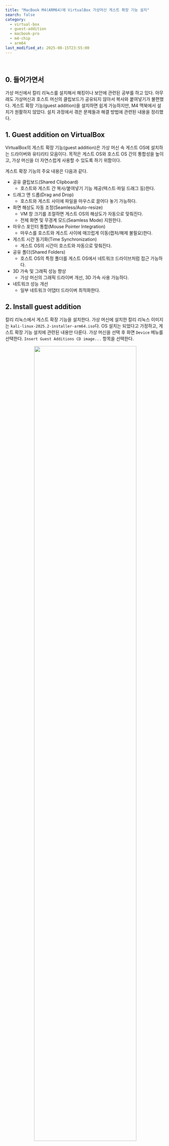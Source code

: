 ```yaml
---
title: "MacBook M4(ARM64)에 VirtualBox 가상머신 게스트 확장 기능 설치"
search: false
category:
  - virtual-box
  - guest-addition
  - macbook-pro
  - m4-chip
  - arm64
last_modified_at: 2025-08-15T23:55:00
---
```


<br/>

## 0. 들어가면서

가상 머신에서 칼리 리눅스를 설치해서 해킹이나 보안에 관련된 공부를 하고 있다. 아무래도 가상머신과 호스트 머신의 클립보드가 공유되지 않아서 복사와 붙여넣기가 불편했다. 게스트 확장 기능(guest addition)을 설치하면 쉽게 가능하지만, M4 맥북에서 설치가 원활하지 않았다. 설치 과정에서 겪은 문제들과 해결 방법에 관련된 내용을 정리했다. 

## 1. Guest addition on VirtualBox

VirtualBox의 게스트 확장 기능(guest addition)은 가상 머신 속 게스트 OS에 설치하는 드라이버와 유티리티 모음이다. 목적은 게스트 OS와 호스트 OS 간의 통합성을 높이고, 가상 머신을 더 자연스럽게 사용할 수 있도록 하기 위함이다.

게스트 확장 기능의 주요 내용은 다음과 같다.

- 공유 클립보드(Shared Clipboard)
  - 호스트와 게스트 간 복사/붙여넣기 기능 제공(텍스트·파일 드래그 등)한다.
- 드래그 앤 드롭(Drag and Drop)
  - 호스트와 게스트 사이에 파일을 마우스로 끌어다 놓기 가능하다.
- 화면 해상도 자동 조정(Seamless/Auto-resize)
  - VM 창 크기를 조절하면 게스트 OS의 해상도가 자동으로 맞춰진다.
  - 전체 화면 및 무경계 모드(Seamless Mode) 지원한다.
- 마우스 포인터 통합(Mouse Pointer Integration)
  - 마우스를 호스트와 게스트 사이에 매끄럽게 이동(캡처/해제 불필요)한다.
- 게스트 시간 동기화(Time Synchronization)
  - 게스트 OS의 시간이 호스트와 자동으로 맞춰진다.
- 공유 폴더(Shared Folders)
  - 호스트 OS의 특정 폴더를 게스트 OS에서 네트워크 드라이브처럼 접근 가능하다.
- 3D 가속 및 그래픽 성능 향상
  - 가상 머신의 그래픽 드라이버 개선, 3D 가속 사용 가능하다.
- 네트워크 성능 개선
  - 일부 네트워크 어댑터 드라이버 최적화한다.

## 2. Install guest addition

칼리 리눅스에서 게스트 확장 기능을 설치한다. 가상 머신에 설치한 칼리 리눅스 이미지는 `kali-linux-2025.2-installer-arm64.iso`다. OS 설치는 되었다고 가정하고, 게스트 확장 기능 설치에 관련된 내용만 다룬다. 가상 머신을 선택 후 화면 `Device` 메뉴를 선택한다. `Insert Guest Additions CD image...` 항목을 선택한다.

<div align="center">
  <img src="/images/posts/2025/install-guest-addition-of-virtualbox-on-macbook-m4-01.png" width="80%" class="image__border">
</div>

<br/>

해당 버튼을 누르면 바탕화면에 가상 CDROM 폴더가 생성된다.

<div align="center">
  <img src="/images/posts/2025/install-guest-addition-of-virtualbox-on-macbook-m4-02.png" width="100%" class="image__border">
</div>

<br/>

가상 CDROM 폴더로 진입 후 해당 디렉토리에서 터미널을 오픈한다.

<div align="center">
  <img src="/images/posts/2025/install-guest-addition-of-virtualbox-on-macbook-m4-03.png" width="100%" class="image__border">
</div>

<br/>

폴더에 어떤 파일들이 있는지 `ls` 명령어로 살펴보자. 게스트 확장 기능을 여러 타입의 OS에서 실행할 수 있도록 스크립트 혹은 실행 파일들이 있는 것을 확인할 수 있다.

```
$ ls

AUTORUN.INF                        VBoxDarwinAdditionsUninstall.tool
autorun.sh                         VBoxLinuxAdditions-arm64.run
cert                               VBoxLinuxAdditions.run
NT3x                               VBoxSolarisAdditions.pkg
OS2                                VBoxWindowsAdditions-amd64.exe
runasroot.sh                       VBoxWindowsAdditions.exe
TRANS.TBL                          VBoxWindowsAdditions-x86.exe
VBoxDarwinAdditions.pkg            windows11-bypass.reg
```

맥북 프로 M4 칩은 ARM64 아키텍처이므로 `VBoxLinuxAdditions-arm64.run` 스크립트를 실행한다. 

```
$ sudo sh VBoxLinuxAdditions-arm64.run

[sudo] password for junhyunny: 

Verifying archive integrity... 100% MD5 checksums are OK. All good.
Uncompressing VirtualBox 7.1.12 Guest Additions for Linux 100%
VirtualBox Guest Additions installer
VirtualBox Guest Additions: Starting.
VirtualBox Guest Additions: Setting up modules
VirtualBox Guest Additions: Building the VirtualBox Guest Additions kernel modules. This may take a while.
VirtualBox Guest Additions: To build modules for other installed kernels, run
VirtualBox Guest Additions:  /sbin/rcvboxadd quicksetup <version>
VirtualBox Guest Additions: or
VirtualBox Guest Additions:  /sbin/rcvboxadd quicksetup all
VirtualBox Guest Additions: Kernel headers not found for target kernel 6.12.25-arm64. Please install them and execute
 /sbin/rcvboxadd setup
VirtualBox Guest Additions: reloading kernel modules and services
VirtualBox Guest Additions: unable to load vboxguest kernel module, see dmesg
VirtualBox Guest Additions: kernel modules and services were not reloaded
The log file /var/log/vboxadd-setup.log may contain further information.
```

해당 스크립트를 실행하면 로그에서 에러 메시지를 확인할 수 있다. 설치 과정 중 현재 시스템의 커널(6.12.25-arm64)에 맞는 커널 헤더(Kernel headers)를 찾을 수 없어 빌드에 실패했다는 에러가 보인다.

```
Kernel headers not found for target kernel 6.12.25-arm64. Please install them and execute
```

이 때문에 게스트 확장 기능에 필요한 커널 모듈을 로드하지 못하고 설치가 중단된다. 문제 해결을 위해 먼저 커널 헤더를 설치한 후 `/sbin/rcvboxadd setup` 명령어를 다시 실행하라고 안내하고 있다. 헤더를 설치하기 위해 패키지 목록을 최신화한다.

```
$ sudo apt-get update
```

최신화 된 목록을 바탕으로 설치된 패키지들을 업그레이드한다.

```
$ sudo apt-get upgrade
```

이제 필요한 커널 헤더를 설치한다. `linux-headears-` 접두어까지만 작성 후 탭(tab) 키를 누르면 설치할 수 있는 후보 리스트를 볼 수 있다. 

```
$ sudo apt-get install linux-headers-

Completing package
linux-headers-6.12.33-kali-arm64         linux-headers-6.12.33-kali-rt-arm64      linux-headers-arm64-16k
linux-headers-6.12.33-kali-arm64-16k     linux-headers-6.12.34-rpt-common-rpi     linux-headers-cloud-arm64
linux-headers-6.12.33-kali-cloud-arm64   linux-headers-6.12.34-rpt-rpi-2712       linux-headers-rpi-2712
linux-headers-6.12.33-kali-common        linux-headers-6.12.34-rpt-rpi-v8         linux-headers-rpi-v8
linux-headers-6.12.33-kali-common-rt     linux-headers-arm64                      linux-headers-rt-arm64
```

나는 `linux-headers-6.12.33-kali-arm64` 패키지를 설치했다. 

```
$ sudo apt-get install linux-headers-6.12.33-kali-arm64

Reading package lists... Done
Building dependency tree... Done
Reading state information... Done
The following packages were automatically installed and are no longer required:
  python3-packaging-whl python3-pyinstaller-hooks-contrib python3-wheel-whl
Use 'sudo apt autoremove' to remove them.
The following additional packages will be installed:
  linux-headers-6.12.33-kali-common linux-image-6.12.33-kali-arm64 linux-kbuild-6.12.33-kali pahole
Suggested packages:
  linux-doc-6.12 debian-kernel-handbook
The following NEW packages will be installed:
  linux-headers-6.12.33-kali-arm64 linux-headers-6.12.33-kali-common linux-image-6.12.33-kali-arm64 linux-kbuild-6.12.33-kali pahole
The following packages will be upgraded:
  linux-image-arm64
1 upgraded, 5 newly installed, 0 to remove and 4 not upgraded.
Need to get 109 MB of archives.
After this operation, 557 MB of additional disk space will be used.
Do you want to continue? [Y/n] 

...

Processing triggers for kali-menu (2025.3.0) ...
Processing triggers for man-db (2.13.1-1) ...
```

설치가 완료되면 시스템을 재부팅한다. 

```
$ sudo reboot
```

재부팅이 완료되면 위와 동일한 방법으로 가상 CDROM 폴더에서 터미널을 오픈한다. 이후 위에서 실패했던 게스트 확장 기능을 재설치한다. 

```
$ sudo sh VBoxLinuxAdditions-arm64.run

[sudo] password for junhyunny: 

Verifying archive integrity... 100% MD5 checksums are OK. All good.
Uncompressing VirtualBox 7.1.12 Guest Additions for Linux 100%
VirtualBox Guest Additions installer
Removing installed version 7.1.12 of VirtualBox Guest Additions...
update-initramfs: Generating /boot/initrd.img-6.12.33-kali-arm64
VirtualBox Guest Additions: Starting.
VirtualBox Guest Additions: Setting up modules
VirtualBox Guest Additions: Building the VirtualBox Guest Additions kernel modules. This may take a while.
VirtualBox Guest Additions: To build modules for other installed kernels, run
VirtualBox Guest Additions:  /sbin/rcvboxadd quicksetup <version>
VirtualBox Guest Additions: or
VirtualBox Guest Additions:  /sbin/rcvboxadd quicksetup all
VirtualBox Guest Additions: Building the modules for kernel 6.12.33-kali-arm64.
update-initramfs: Generating /boot/initrd.img-6.12.33-kali-arm64
```

설치가 정상적으로 완료되었으면 시스템을 재부팅한다. 

```
$ sudo reboot
```

시스템이 재부팅 된 이후 가상 머신의 클립보드(clipboard)와 드래그-앤-드랍(drag-and-drop) 기능을 양방향으로 활성화한다. 화면 상단 `Devices` 메뉴에서 클립보드, 드래그-앤-드랍 기능을 모두 공유할 수 있다. `Shared Clipbaord`에서 `Bidirectional` 항목을 선택한다.

<div align="center">
  <img src="/images/posts/2025/install-guest-addition-of-virtualbox-on-macbook-m4-04.png" width="80%" class="image__border">
</div>

#### REFERENCE

- <https://unix.stackexchange.com/questions/328655/cant-install-linux-headers-kali-linux>